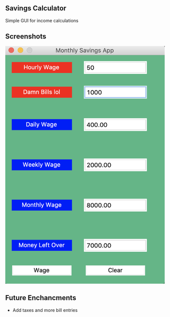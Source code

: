 ## Savings Calculator

Simple GUI for income calculations


## Screenshots
![screenshot](img/Screen-Shot.png)


## Future Enchancments

- Add taxes and more bill entries